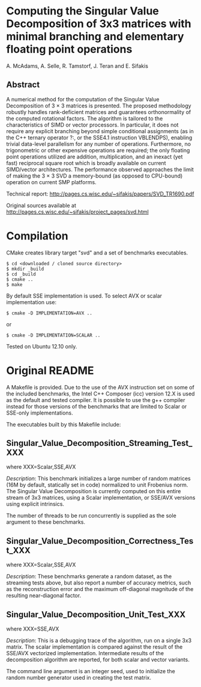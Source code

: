# Computing the Singular Value Decomposition of 3x3 matrices with minimal branching and elementary floating point operations

A. McAdams, A. Selle, R. Tamstorf, J. Teran and E. Sifakis

## Abstract

A numerical method for the computation of the Singular Value Decomposition of 3 × 3 matrices is presented. 
The proposed methodology robustly handles rank-deficient matrices and guarantees orthonormality of the 
computed rotational factors. The algorithm is tailored to the characteristics of SIMD or vector processors. 
In particular, it does not require any explicit branching beyond simple conditional assignments 
(as in the C++ ternary operator ?:, or the SSE4.1 instruction VBLENDPS), enabling trivial data-level 
parallelism for any number of operations. Furthermore, no trigonometric or other expensive operations 
are required; the only floating point operations utilized are addition, multiplication, and an inexact 
(yet fast) reciprocal square root which is broadly available on current SIMD/vector architectures. 
The performance observed approaches the limit of making the 3 × 3 SVD a memory-bound (as opposed to 
CPU-bound) operation on current SMP platforms.

Technical report: http://pages.cs.wisc.edu/~sifakis/papers/SVD_TR1690.pdf

Original sources available at http://pages.cs.wisc.edu/~sifakis/project_pages/svd.html

# Compilation

CMake creates library target "svd" and a set of benchmarks executables.

    $ cd <downloaded / cloned source directory>
    $ mkdir _build
    $ cd _build
    $ cmake ..
    $ make
    
By default SSE implementation is used. To select AVX or scalar implementation use:

    $ cmake -D IMPLEMENTATION=AVX ..
    
   or 
   
    $ cmake -D IMPLEMENTATION=SCALAR ..
       
Tested on Ubuntu 12.10 only.

# Original README

A Makefile is provided. Due to the use of the AVX instruction set on some of
the included benchmarks, the Intel C++ Composer (icc) version 12.X is used as
the default and tested compiler. It is possible to use the g++ compiler instead
for those versions of the benchmarks that are limited to Scalar or SSE-only
implementations.

The executables built by this Makefile include:

## Singular_Value_Decomposition_Streaming_Test_XXX
  where XXX=Scalar,SSE,AVX

  *Description*: This benchmark initializes a large number of random matrices
  (16M by default, statically set in code) normalized to unit Frobenius norm.
  The Singular Value Decomposition is currently computed on this entire stream
  of 3x3 matrices, using a Scalar implementation, or SSE/AVX versions using
  explicit intrinsics.

  The number of threads to be run concurrently is supplied as the sole
  argument to these benchmarks.

## Singular_Value_Decomposition_Correctness_Test_XXX
  where XXX=Scalar,SSE,AVX

  *Description*: These benchmarks generate a random dataset, as the streaming
  tests above, but also report a number of accuracy metrics, such as the
  reconstruction error and the maximum off-diagonal magnitude of the resulting
  near-diagonal factor.

 
## Singular_Value_Decomposition_Unit_Test_XXX
  where XXX=SSE,AVX

  *Description*: This is a debugging trace of the algorithm, run on a single 3x3
  matrix. The scalar implementation is compared against the result of the
  SSE/AVX vectorized implementation. Intermediate results of the decomposition
  algorithm are reported, for both scalar and vector variants.

  The command line argument is an integer seed, used to initialize the random
  number generator used in creating the test matrix.
